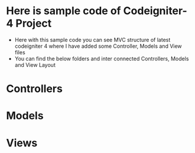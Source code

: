 # Here is sample code of Codeigniter-4 Project

- Here with this sample code you can see MVC structure of latest codeigniter 4 where I have added some Controller, Models and View files
- You can find the below folders and inter connected Controllers, Models and View Layout  

# Controllers

# Models

# Views

